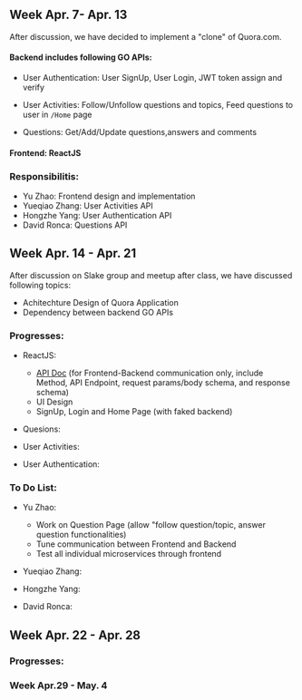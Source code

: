 ## Week Apr. 7- Apr. 13
After discussion, we have decided to implement a "clone" of Quora.com. 

#### Backend includes following GO APIs:

* User Authentication:  User SignUp, User Login, JWT token assign and verify

* User Activities:  Follow/Unfollow questions and topics, Feed questions to user in `/Home` page

* Questions: Get/Add/Update questions,answers and comments

#### Frontend:     ReactJS

### Responsibilitis:

* Yu Zhao: Frontend design and implementation
* Yueqiao Zhang: User Activities API
* Hongzhe Yang: User Authentication API
* David Ronca: Questions API

## Week Apr. 14 - Apr. 21

After discussion on Slake group and meetup after class, we have discussed following topics:

* Achitechture Design of Quora Application
* Dependency between backend GO APIs

### Progresses:
* ReactJS: 
    * [API Doc](https://docs.google.com/spreadsheets/d/1M4RdDfX2pyHF5RVmjj8jFG7bgsPhhCXzO-LWUfgFXt8/edit?usp=sharing ) (for Frontend-Backend communication only, include Method, API Endpoint, request params/body schema, and response schema)
    * UI Design
    * SignUp, Login and Home Page (with faked backend)

* Quesions:

* User Activities:
* User Authentication:

### To Do List:
* Yu Zhao:
    * Work on Question Page (allow "follow question/topic, answer question functionalities)
    * Tune communication between Frontend and Backend
    * Test all individual microservices through frontend

* Yueqiao Zhang:

* Hongzhe Yang:

* David Ronca:


## Week Apr. 22 - Apr. 28

### Progresses:



### Week Apr.29 - May. 4 